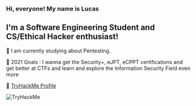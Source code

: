 ### **Hi, everyone! My name is Lucas**

## I'm a Software Engineering Student and CS/Ethical Hacker enthusiast! 

🧐 I am currently studying about Pentesting.

:dart: 2021 Goals : I wanna get the Security+, eJPT, eCPPT certifications and get better at CTFs and learn and explore the Information Security Field even more

:space_invader: [TryHackMe Profile](https://tryhackme.com/p/lucastb)

<img src="https://tryhackme-badges.s3.amazonaws.com/lucastb.png" alt="TryHackMe">
